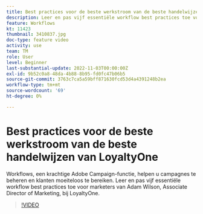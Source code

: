 ```yaml
---
title: Best practices voor de beste werkstroom van de beste handelwijzen van LoyaltyOne
description: Leer en pas vijf essentiële workflow best practices toe voor marketers van Adam Wilson, Associate Director of Marketing, bij LoyaltyOne.
feature: Workflows
kt: 11423
thumbnail: 3410837.jpg
doc-type: feature video
activity: use
team: TM
role: User
level: Beginner
last-substantial-update: 2022-11-03T00:00:00Z
exl-id: 9b52c0a8-48da-4b88-8b95-fd0fc47b06b5
source-git-commit: 3763c7ca5a59bff871630fcd53d4a4391248b2ea
workflow-type: tm+mt
source-wordcount: '69'
ht-degree: 0%

---
```


# Best practices voor de beste werkstroom van de beste handelwijzen van LoyaltyOne

Workflows, een krachtige Adobe Campaign-functie, helpen u campagnes te beheren en klanten moeiteloos te bereiken. Leer en pas vijf essentiële workflow best practices toe voor marketers van Adam Wilson, Associate Director of Marketing, bij LoyaltyOne.

>[!VIDEO](https://video.tv.adobe.com/v/3410837?quality=12)
